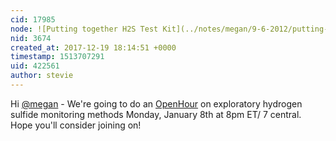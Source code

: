 ```yaml
---
cid: 17985
node: ![Putting together H2S Test Kit](../notes/megan/9-6-2012/putting-together-h2s-test-kit)
nid: 3674
created_at: 2017-12-19 18:14:51 +0000
timestamp: 1513707291
uid: 422561
author: stevie
---
```


Hi [@megan](/profile/megan) - We're going to do an [OpenHour](www.publiclab.org/openhour) on exploratory hydrogen sulfide monitoring methods Monday, January 8th at 8pm ET/ 7 central. Hope you'll consider joining on! 